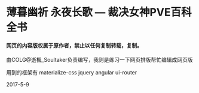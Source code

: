 # 薄暮幽祈 永夜长歌 — 裁决女神PVE百科全书
#### 网页的内容版权属于原作者，禁止以任何复制转载，复制。
由COLG@逝楓_Soultaker负责编写，我则是练习一下网页排版帮忙编辑成网页版

用到的框架有 materialize-css jquery angular ui-router

2017-5-9